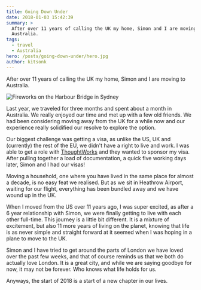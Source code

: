 ```yaml
---
title: Going Down Under
date: 2018-01-03 15:42:39
summary: >
  After over 11 years of calling the UK my home, Simon and I are moving to
  Australia.
tags:
  - travel
  - Australia
hero: /posts/going-down-under/hero.jpg
author: kitsonk
---
```


After over 11 years of calling the UK my home, Simon and I are moving to Australia.

<!-- more -->

![Fireworks on the Harbour Bridge in Sydney](/images/Sydney_Fireworks.jpg)

Last year, we traveled for three months and spent about a month in Australia. We really enjoyed our time and met up with
a few old friends. We had been considering moving away from the UK for a while now and our experience really solidified
our resolve to explore the option.

Our biggest challenge was getting a visa, as unlike the US, UK and (currently) the rest of the EU, we didn't have a
right to live and work. I was able to get a role with [ThoughtWorks](https://www.thoughtworks.com/) and they wanted to
sponsor my visa. After pulling together a load of documentation, a quick five working days later, Simon and I had our
visas!

Moving a household, one where you have lived in the same place for almost a decade, is no easy feat we realised. But as
we sit in Heathrow Airport, waiting for our flight, everything has been bundled away and we have wound up in the UK.

When I moved from the US over 11 years ago, I was super excited, as after a 6 year relationship with Simon, we were
finally getting to live with each other full-time. This journey is a little bit different. It is a mixture of
excitement, but also 11 more years of living on the planet, knowing that life is as never simple and straight forward at
it seemed when I was hoping in a plane to move to the UK.

Simon and I have tried to get around the parts of London we have loved over the past few weeks, and that of course
reminds us that we both do actually love London. It is a great city, and while we are saying goodbye for now, it may not
be forever. Who knows what life holds for us.

Anyways, the start of 2018 is a start of a new chapter in our lives.

